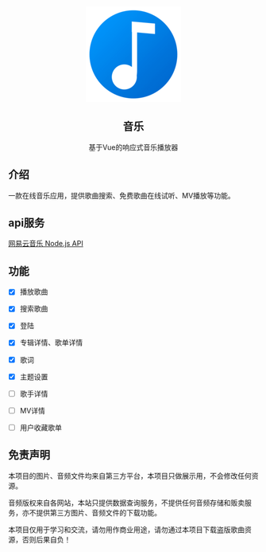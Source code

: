<div align="center">
  <a href="https://music.xcj.im/">
    <img src="https://raw.githubusercontent.com/ixcj/caiji-music/dev/public/img/icons/android-chrome-192x192.png" width="192">
  </a>
  <h2>音乐</h2>
  <p>基于Vue的响应式音乐播放器</p>
</div>

## 介绍

一款在线音乐应用，提供歌曲搜索、免费歌曲在线试听、MV播放等功能。


## api服务

[网易云音乐 Node.js API](https://github.com/Binaryify/NeteaseCloudMusicApi)

## 功能

- [x] 播放歌曲
- [x] 搜索歌曲
- [x] 登陆
- [x] 专辑详情、歌单详情
- [x] 歌词
- [x] 主题设置
- [ ] 歌手详情
- [ ] MV详情
- [ ] 用户收藏歌单



## 免责声明

本项目的图片、音频文件均来自第三方平台，本项目只做展示用，不会修改任何资源。

音频版权来自各网站，本站只提供数据查询服务，不提供任何音频存储和贩卖服务，亦不提供第三方图片、音频文件的下载功能。

本项目仅用于学习和交流，请勿用作商业用途，请勿通过本项目下载盗版歌曲资源，否则后果自负！